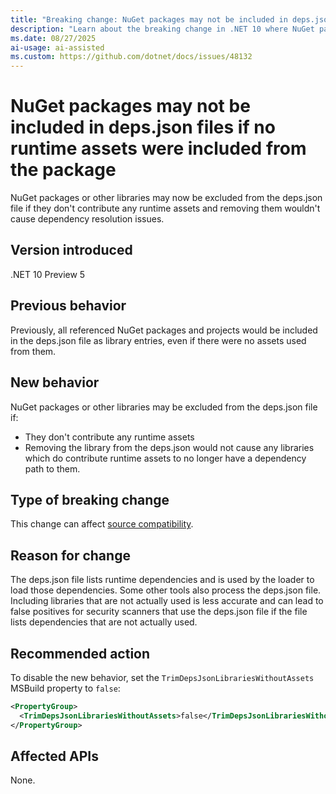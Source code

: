 ```yaml
---
title: "Breaking change: NuGet packages may not be included in deps.json files if no runtime assets were included from the package"
description: "Learn about the breaking change in .NET 10 where NuGet packages that don't contribute runtime assets may be excluded from deps.json files."
ms.date: 08/27/2025
ai-usage: ai-assisted
ms.custom: https://github.com/dotnet/docs/issues/48132
---
```

# NuGet packages may not be included in deps.json files if no runtime assets were included from the package

NuGet packages or other libraries may now be excluded from the deps.json file if they don't contribute any runtime assets and removing them wouldn't cause dependency resolution issues.

## Version introduced

.NET 10 Preview 5

## Previous behavior

Previously, all referenced NuGet packages and projects would be included in the deps.json file as library entries, even if there were no assets used from them.

## New behavior

NuGet packages or other libraries may be excluded from the deps.json file if:

- They don't contribute any runtime assets
- Removing the library from the deps.json would not cause any libraries which do contribute runtime assets to no longer have a dependency path to them.

## Type of breaking change

This change can affect [source compatibility](../../categories.md#source-compatibility).

## Reason for change

The deps.json file lists runtime dependencies and is used by the loader to load those dependencies. Some other tools also process the deps.json file. Including libraries that are not actually used is less accurate and can lead to false positives for security scanners that use the deps.json file if the file lists dependencies that are not actually used.

## Recommended action

To disable the new behavior, set the `TrimDepsJsonLibrariesWithoutAssets` MSBuild property to `false`:

```xml
<PropertyGroup>
  <TrimDepsJsonLibrariesWithoutAssets>false</TrimDepsJsonLibrariesWithoutAssets>
</PropertyGroup>
```

## Affected APIs

None.
